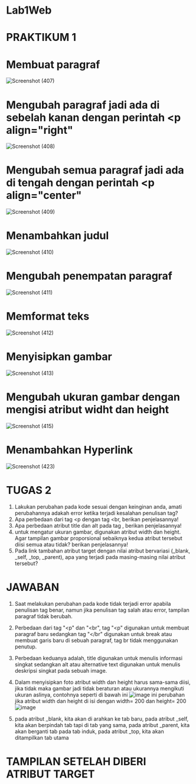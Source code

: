 # Lab1Web
# PRAKTIKUM 1
# Membuat paragraf
![Screenshot (407)](https://github.com/user-attachments/assets/1d408bc1-7c74-497c-95a1-12a7602e0942)
#  Mengubah paragraf jadi ada di sebelah kanan dengan perintah <p align="right"
 ![Screenshot (408)](https://github.com/user-attachments/assets/6717326b-e00b-41d8-bc11-2c17ac009211)
#  Mengubah semua paragraf jadi ada di tengah dengan perintah <p align="center"
![Screenshot (409)](https://github.com/user-attachments/assets/4325a1a1-55d5-461b-af7b-22553ee57701)
#  Menambahkan judul 
![Screenshot (410)](https://github.com/user-attachments/assets/9965cd7f-b501-4106-af4d-eff9494683ba)
#  Mengubah penempatan paragraf
![Screenshot (411)](https://github.com/user-attachments/assets/7aa8fcbd-cf3f-4856-bd39-027d6021f110)
#  Memformat teks
![Screenshot (412)](https://github.com/user-attachments/assets/450a07e3-7b6b-4bd8-b00f-20fb40520922)
#  Menyisipkan gambar
![Screenshot (413)](https://github.com/user-attachments/assets/c55a70ce-6df6-4737-91f2-f2277007beb8)
#  Mengubah ukuran gambar dengan mengisi atribut widht dan height
![Screenshot (415)](https://github.com/user-attachments/assets/da72f95b-699a-44d4-84b6-c1dbdab5d1b3)
#  Menambahkan Hyperlink
![Screenshot (423)](https://github.com/user-attachments/assets/7537188a-a535-49c5-afb2-f33cb7df17c0)


# TUGAS 2
1. Lakukan perubahan pada kode sesuai dengan keinginan anda, amati perubahannya adakah error ketika terjadi kesalahan penulisan tag?
2. Apa perbedaan dari tag <p dengan tag <br, berikan penjelasannya!
3. Apa perbedaan atribut title dan alt pada tag <img>, berikan penjelasannya!
4. untuk mengatur ukuran gambar, digunakan atribut width dan height. Agar tampilan gambar proporsional sebaiknya kedua atribut tersebut diisi semua atau tidak? berikan penjelasannya!
5. Pada link tambahan atribut target dengan nilai atribut bervariasi (_blank, _self, _top, _parent), apa yang terjadi pada masing-masing nilai atribut tersebut?
   
# JAWABAN
1. Saat melakukan perubahan pada kode tidak terjadi error apabila penulisan tag benar, namun jika penulisan tag salah atau error, tampilan paragraf tidak berubah.

2. Perbedaan dari tag "<p" dan "<br", tag "<p" digunakan untuk membuat paragraf baru sedangkan tag "</br" digunakan untuk break atau membuat garis baru
   di sebuah paragraf, tag br tidak menggunakan penutup.
3. Perbedaan keduanya adalah, title digunakan untuk menulis informasi singkat sedangkan alt atau alternative text digunakan untuk menulis deskripsi singkat pada sebuah image.
4. Dalam menyisipkan foto atribut width dan height harus sama-sama diisi, jika tidak maka gambar jadi tidak beraturan atau ukurannya mengikuti ukuran aslinya, contohnya seperti di bawah ini
   ![image](https://github.com/user-attachments/assets/3730ed5a-4c6d-49c1-b0a6-6467b72f7d74)
   ini perubahan jika atribut width dan height di isi dengan width= 200 dan height= 200
   ![image](https://github.com/user-attachments/assets/b4f9ae35-0137-4d86-bf9e-9a3614840357)
6. pada atribut _blank, kita akan di arahkan ke tab baru,
   pada atribut _self, kita akan berpindah tab tapi di tab yang sama,
   pada atribut _parent, kita akan berganti tab pada tab induk,
   pada atribut _top, kita akan ditampilkan tab utama
   
# TAMPILAN SETELAH DIBERI ATRIBUT TARGET
   




